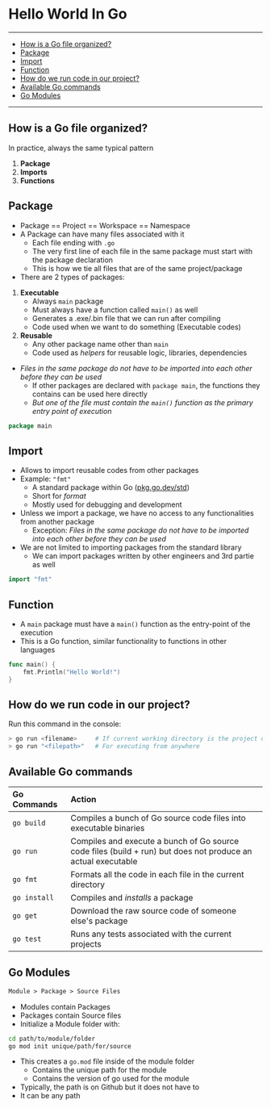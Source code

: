 # Hello World In Go

---

- [How is a Go file organized?](#how-is-a-go-file-organized)
- [Package](#package)
- [Import](#import)
- [Function](#function)
- [How do we run code in our project?](#how-do-we-run-code-in-our-project)
- [Available Go commands](#available-go-commands)
- [Go Modules](#go-modules)

---

## How is a Go file organized?

In practice, always the same typical pattern

1. **Package**
2. **Imports**
3. **Functions**

## Package

- Package == Project == Workspace == Namespace
- A Package can have many files associated with it
  - Each file ending with `.go`
  - The very first line of each file in the same package must start with the package declaration
  - This is how we tie all files that are of the same project/package
- There are 2 types of packages:

1. **Executable**
     - Always `main` package
     - Must always have a function called `main()` as well
     - Generates a .exe/.bin file that we can run after compiling
     - Code used when we want to do something (Executable codes)
2. **Reusable**
     - Any other package name other than `main`
     - Code used as *helpers* for reusable logic, libraries, dependencies

- *Files in the same package do not have to be imported into each other before they can be used*
  - If other packages are declared with `package main`, the functions they contains can be used here directly
  - *But one of the file must contain the `main()` function as the primary entry point of execution*

```go
package main
```

## Import

- Allows to import reusable codes from other packages
- Example: `"fmt"`
  - A standard package within Go ([pkg.go.dev/std](https://pkg.go.dev/std))
  - Short for *format*
  - Mostly used for debugging and development
- Unless we import a package, we have no access to any functionalities from another package
  - Exception: *Files in the same package do not have to be imported into each other before they can be used*
- We are not limited to importing packages from the standard library
  - We can import packages written by other engineers and 3rd partie as well

```go
import "fmt"
```

## Function

- A `main` package must have a `main()` function as the entry-point of the execution
- This is a Go function, similar functionality to functions in other languages

```go
func main() {
    fmt.Println("Hello World!")
}
```

## How do we run code in our project?

Run this command in the console:

```sh
> go run <filename>     # If current working directory is the project directory
> go run "<filepath>"   # For executing from anywhere
```

## Available Go commands

Go Commands | Action
:--|:--
`go build`|Compiles a bunch of Go source code files into executable binaries
`go run`|Compiles and execute a bunch of Go source code files (build + run) but does not produce an actual executable
`go fmt`|Formats all the code in each file in the current directory
`go install`|Compiles and *installs* a package
`go get`|Download the raw source code of someone else's package
`go test`|Runs any tests associated with the current projects

## Go Modules

```txt
Module > Package > Source Files
```

- Modules contain Packages
- Packages contain Source files
- Initialize a Module folder with:

```sh
cd path/to/module/folder
go mod init unique/path/for/source
```

- This creates a `go.mod` file inside of the module folder
  - Contains the unique path for the module
  - Contains the version of go used for the module
- Typically, the path is on Github but it does not have to
- It can be any path
